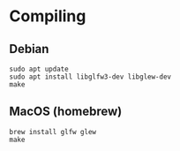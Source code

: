 # Compiling

## Debian
    sudo apt update
    sudo apt install libglfw3-dev libglew-dev
    make

## MacOS (homebrew)
    brew install glfw glew
    make
